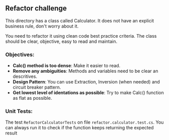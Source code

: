 ## Refactor challenge

This directory has a class called Calculator. It does not have an explicit business rule, don't worry about it.

You need to refactor it using clean code best practice criteria. The class should be clear, objective, easy to read and maintain.

### Objectives:

- **Calc() method is too dense**: Make it easier to read.
- **Remove any ambiguities**: Methods and variables need to be clear an descritives.
- **Design Pattern**: You can use Extraction, Inversion (when needed) and circuit breaker pattern.
- **Get lowest level of identations as possible**: Try to make Calc() function as flat as possible.

### Unit Tests:
The test `RefactorCalculatorTests` on file `refactor.calculator.test.cs`. You can always run it to check if the function keeps returning the expected result
